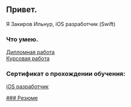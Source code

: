 ## Привет. 

Я Закиров Ильнур, iOS разработчик (Swift)

### Что умею.

[Дипломная работа](https://github.com/zilnur/NetologyVK)  
[Курсовая работа](https://github.com/zilnur/MyWeather)

### Сертификат о прохождении обучения:

[iOS разработчик](https://github.com/zilnur/zilnur/blob/main/Сертификаты/certificate.pdf)

[### Резюме](https://github.com/zilnur/zilnur/blob/main/Резюме/Резюме%20Закиров%20Ильнур.pdf)

